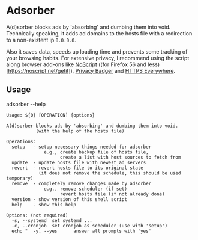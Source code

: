 # Adsorber
A(d)sorber blocks ads by 'absorbing' and dumbing them into void.
Technically speaking, it adds ad domains to the hosts file with a redirection to a non-existent ip `0.0.0.0`.

Also it saves data, speeds up loading time and prevents some tracking of your browsing habits. For extensive privacy, I recommend using the script along browser add-ons like  [NoScript](https://addons.mozilla.org/en-US/firefox/addon/noscript/) ((for Firefox 56 and less)[https://noscript.net/getit]), [Privacy Badger](https://addons.mozilla.org/en-US/firefox/addon/privacy-badger17/) and [HTTPS Everywhere](https://addons.mozilla.org/en-US/firefox/addon/https-everywhere/).

## Usage

adsorber --help
```
Usage: ${0} [OPERATION] {options}

A(d)sorber blocks ads by 'absorbing' and dumbing them into void.
           (with the help of the hosts file)

Operations:
  setup   - setup necessary things needed for adsorber
              e.g., create backup file of hosts file,
                    create a list with host sources to fetch from
  update  - update hosts file with newest ad servers
  revert  - revert hosts file to its original state
            (it does not remove the schedule, this should be used temporary)
  remove  - completely remove changes made by adsorber
              e.g., remove scheduler (if set)
                    revert hosts file (if not already done)
  version - show version of this shell script
  help    - show this help

Options: (not required)
  -s, --systemd  set systemd ...
  -c, --cronjob  set cronjob as scheduler (use with 'setup')
  echo "  -y, --yes      answer all prompts with 'yes'
```
